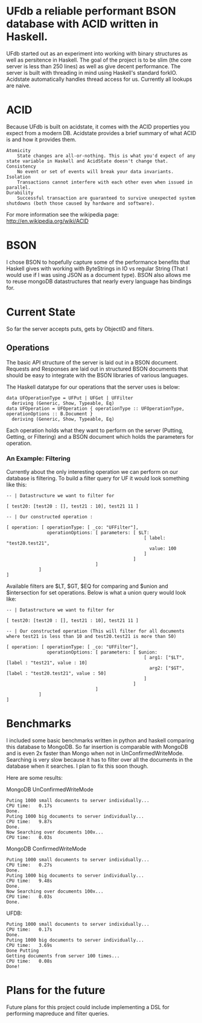 # UFdb a reliable performant BSON database with ACID written in Haskell.


UFdb started out as an experiment into working with binary structures as well as persitence in Haskell. The goal of the project is to be slim (the core server is less than 250 lines) as well as give decent performance. The server is built with threading in mind using Haskell's standard forkIO. Acidstate automatically handles thread access for us. Currently all lookups are naive.


# ACID 

Because UFdb is built on acidstate, it comes with the ACID properties you expect from a modern DB. Acidstate provides a brief summary of what ACID is and how it provides them.

```
Atomicity
    State changes are all-or-nothing. This is what you'd expect of any state variable in Haskell and AcidState doesn't change that.
Consistency
    No event or set of events will break your data invariants.
Isolation
    Transactions cannot interfere with each other even when issued in parallel.
Durability
    Successful transaction are guaranteed to survive unexpected system shutdowns (both those caused by hardware and software). 
```

For more information see the wikipedia page: http://en.wikipedia.org/wiki/ACID

# BSON

I chose BSON to hopefully capture some of the performance benefits that Haskell gives with working with ByteStrings in IO vs regular String (That I would use if I was using JSON as a document type). BSON also allows me to reuse mongoDB datastructures that nearly every language has bindings for. 

# Current State

So far the server accepts puts, gets by ObjectID and filters.

## Operations

The basic API structure of the server is laid out in a BSON document. Requests and Responses are laid out in structured BSON documents that should be easy to integrate with the BSON libraries of various languages. 

The Haskell datatype for our operations that the server uses is below:

```
data UFOperationType = UFPut | UFGet | UFFilter
  deriving (Generic, Show, Typeable, Eq)
data UFOperation = UFOperation { operationType :: UFOperationType, operationOptions :: B.Document }
  deriving (Generic, Show, Typeable, Eq)
```

Each operation holds what they want to perform on the server (Putting, Getting, or Filtering) and a BSON document which holds the parameters for operation. 

### An Example: Filtering

Currently about the only interesting operation we can perform on our database is filtering. To build a filter query for UF it would look something like this:

```
-- | Datastructure we want to filter for

[ test20: [test20 : [], test21 : 10], test21 11 ]

-- | Our constructed operation :

[ operation: [ operationType: [ _co: "UFFilter"], 
               operationOptions: [ parameters: [ $LT: 
                                                   [ label: "test20.test21", 
                                                     value: 100
                                                   ]
                                               ]
                                 ]
            ]
]    

```

Available filters are $LT, $GT, $EQ for comparing and $union and $intersection for set operations.  Below is what a union query would look like:

```
-- | Datastructure we want to filter for

[ test20: [test20 : [], test21 : 10], test21 11 ]

-- | Our constructed operation (This will filter for all documents where test21 is less than 10 and test20.test21 is more than 50)

[ operation: [ operationType: [ _co: "UFFilter"], 
               operationOptions: [ parameters: [ $union: 
                                                   [ arg1: ["$LT", [label : "test21", value : 10]
                                                     arg2: ["$GT", [label : "test20.test21", value : 50]
                                                   ]
                                               ]
                                 ]
            ]
]    

```

# Benchmarks

I included some basic benchmarks written in python and haskell comparing this database to MongoDB. So far insertion is comparable with MongoDB and is even 2x faster than Mongo when not in UnConfirmedWriteMode. Searching is very slow because it has to filter over all the documents in the database when it searches. I plan to fix this soon though.

Here are some results:

MongoDB UnConfirmedWriteMode

```
Puting 1000 small documents to server individually...
CPU time:   0.17s
Done.
Puting 1000 big documents to server individually...
CPU time:   9.87s
Done.
Now Searching over documents 100x...
CPU time:   0.03s
```

MongoDB ConfirmedWriteMode

```
Puting 1000 small documents to server individually...
CPU time:   0.27s
Done.
Puting 1000 big documents to server individually...
CPU time:   9.48s
Done.
Now Searching over documents 100x...
CPU time:   0.03s
Done.
```

UFDB:

```
Puting 1000 small documents to server individually...
CPU time:   0.17s
Done.
Puting 1000 big documents to server individually...
CPU time:   3.69s
Done Putting
Getting documents from server 100 times...
CPU time:   0.08s
Done!
```
# Plans for the future

Future plans for this project could include implementing a DSL for performing mapreduce and filter queries. 
